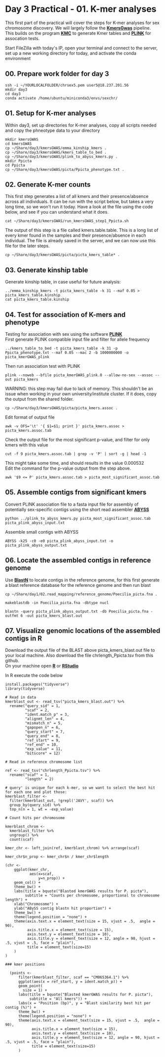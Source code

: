 # Day 3 Practical - 01. K-mer analyses

This first part of the practical will cover the steps for K-mer analyses for sex chromosome discovery. We will largely follow the **[KmersGwas](https://github.com/voichek/kmersGWAS/tree/master)** pipeline.  
This builds on the program **[KMC](https://github.com/refresh-bio/KMC)** to generate Kmer tables and **[PLINK](https://www.cog-genomics.org/plink/2.0/assoc)** for assocation tests.  

Start FileZilla with today's IP, open your terminal and connect to the server, set up a new working directory for today, and activate the conda environment

## 00. Prepare work folder for day 3

```
ssh -i ~/YOURLOCALFOLDER/chrsex5.pem user5@18.237.201.56
mkdir day3
cd day3
conda activate /home/ubuntu/miniconda3/envs/sexchr/
```

## 01. Setup for K-mer analyses

Within day3, set up directories for K-mer analyses, copy all scripts needed and copy the phneotype data to your directory

```
mkdir kmersGWAS
cd kmersGWAS
cp ~/Share/day3/kmersGWAS/emma_kinship_kmers .
cp ~/Share/day3/kmersGWAS/kmers_table_to_bed .
cp ~/Share/day3/kmersGWAS/plink_to_abyss_kmers.py .
mkdir Ppicta
cd Ppicta
cp ~/Share/day3/kmersGWAS/picta/Ppicta_phenotype.txt .
```

## 02. Generate K-mer counts

This first step generates a list of all kmers and their presence/absence across all individuals. It can be run with the script below, but takes a very long time, so we won't run it today. Have a look at the file using the code below, and see if you can understand what it does.

```
cat ~/Share/day3/kmersGWAS/run_kmersGWAS_step1_Ppicta.sh
```

The output of this step is a file called kmers.table.table. This is a long list of every kmer found in the samples and their presence/absence in each individual. The file is already saved in the server, and we can now use this file for the later steps.  

```
cp ~/Share/day3/kmersGWAS/picta/picta_kmers_table* .
```

## 03. Generate kinship table  

Generate kinship table, in case useful for future analysis:

```
../emma_kinship_kmers -t picta_kmers_table -k 31 --maf 0.05 > picta_kmers_table.kinship
cat picta_kmers_table.kinship
```

## 04. Test for association of K-mers and phenotype    
Testing for association with sex using the software **[PLINK](https://www.cog-genomics.org/plink/)**   
First generate PLINK compatible input file and filter for allele frequency

```
../kmers_table_to_bed -t picta_kmers_table -k 31 -p Ppicta_phenotype.txt --maf 0.05 --mac 2 -b 1000000000 -o picta_kmerGWAS_plink
```

Then run association test with PLINK

```
plink --noweb --bfile picta_kmerGWAS_plink.0 --allow-no-sex --assoc --out picta_kmers
```

WARNING: this step may fail due to lack of memory. This shouldn't be an issue when working in your own university/institute cluster. If it does, copy the output from the shared folder.

```
cp ~/Share/day3/kmersGWAS/picta/picta_kmers.assoc .
```

Edit format of output file

```
awk -v OFS='\t' '{ $1=$1; print }' picta_kmers.assoc > picta_kmers.assoc.tab
```

Check the output file for the most significant p-value, and filter for only kmers with this value

```
cut -f 9 picta_kmers.assoc.tab | grep -v 'P' | sort -g | head -1
```

This might take some time, and should results in the value 0.000532  
Edit the command for the p-value output from the step above.

```
awk '$9 <= P' picta_kmers.assoc.tab > picta_most_significant_assoc.tab
```

## 05. Assemble contigs from significant kmers    

Convert PLINK association file to a fasta input file for assembly of potentially sex-specific contigs using the short read assembler **[ABYSS](https://github.com/bcgsc/abyss)**

```
python ../plink_to_abyss_kmers.py picta_most_significant_assoc.tab picta_plink_abyss_input.txt
```

Assemble small contigs with ABYSS

```
ABYSS -k25 -c0 -e0 picta_plink_abyss_input.txt -o picta_plink_abyss_output.txt
```

## 06. Locate the assembled contigs in reference genome    

Use **[BlastN](https://blast.ncbi.nlm.nih.gov/Blast.cgi?PROGRAM=blastn&BLAST_SPEC=GeoBlast&PAGE_TYPE=BlastSearch)**  to locate contigs in the reference genome, for this first generate a blast reference database for the reference genome and then run blast

```
cp ~/Share/day1/02.read_mapping/reference_genome/Poecilia_picta.fna .

makeblastdb -in Poecilia_picta.fna -dbtype nucl

blastn -query picta_plink_abyss_output.txt -db Poecilia_picta.fna -outfmt 6 -out picta_kmers_blast.out
```

## 07. Visualize genomic locations of the assembled contigs in R

Download the output file of the BLAST above picta_kmers_blast.out file to your local machine. Also download the file chrlength_Ppicta.tsv from this github.  
On your machine open **[R](https://cran.r-project.org)** or **[RStudio](https://posit.co/products/open-source/rstudio/?sid=1)**   

In R execute the code below

```
install.packages("tidyverse")
library(tidyverse)

# Read in data
kmerblast_out <- read_tsv("picta_kmers_blast.out") %>%
  rename("query_sid" = 1,
         "scaf" = 2,
         "ident.match_p" = 3,
         "alignmt_len" = 4,
         "mismatch_n" = 5,
         "gapopen_n" = 6,
         "query_start" = 7,
         "query_end" = 8,
         "ref_start" = 9,
         "ref_end" = 10,
         "exp_value" = 11,
         "bitscore" = 12)

# Read in reference chromosome list

ref <- read_tsv("chrlength_Ppicta.tsv") %>%
  rename("scaf" = 1,
         "length" = 2)

# query' is unique for each k-mer, so we want to select the best hit for each one and plot those:
kmerblast_filter <- 
  filter(kmerblast_out, !grepl('JAVY', scaf)) %>% 
  group_by(query_sid) %>% 
  top_n(n = 1, wt = -exp_value)

# Count hits per chromosome

kmerblast_chrom <-
  kmerblast_filter %>% 
  ungroup() %>% 
  count(scaf)

kmer_chr <- left_join(ref, kmerblast_chrom) %>% arrange(scaf)

kmer_chr$n_prop <- kmer_chr$n / kmer_chr$length

(chr <-
    ggplot(kmer_chr,
           aes(x=scaf,
               y=n_prop)) + 
    geom_col() +
    theme_bw() +
    labs(title = bquote("Blasted kmerGWAS results for P. picta"),
         subtitle = "Counts per chromosome, proportional to chromosome length") +
    xlab("Chromosome") +
    ylab("ABySS contig blastn hit proportion") +
    theme_bw() + 
    theme(legend.position = "none") + 
    theme(axis.text.x = element_text(size = 15, vjust = .5,  angle = 90),
          axis.title.x = element_text(size = 15),
          axis.text.y = element_text(size = 10),
          axis.title.y = element_text(size = 12, angle = 90, hjust = .5, vjust = .5, face = "plain"),
          title = element_text(size=15)
    )
)
  
### kmer positions
  
  (points <-
      filter(kmerblast_filter, scaf == "CM065364.1") %>%
      ggplot(aes(x = ref_start, y = ident.match_p)) +
      geom_point(
        size = 1) +
      labs(title = bquote("Blasted kmerGWAS results for P. picta"),
           subtitle = "All kmers")) +
      labs(x = "Position (bp)", y = "Blast similarity best hit per contig (%)") +
      theme_bw() + 
      theme(legend.position = "none") + 
      theme(axis.text.x = element_text(size = 15, vjust = .5,  angle = 90),
            axis.title.x = element_text(size = 15),
            axis.text.y = element_text(size = 10),
            axis.title.y = element_text(size = 12, angle = 90, hjust = .5, vjust = .5, face = "plain"),
            title = element_text(size=15)
      )
```

